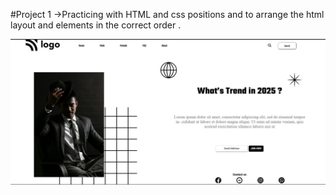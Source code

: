 #Project 1
->Practicing with HTML and css positions and to arrange the html layout and elements in the correct order .

![AKM](./Screenshot%202024-07-26%20231117.png)
